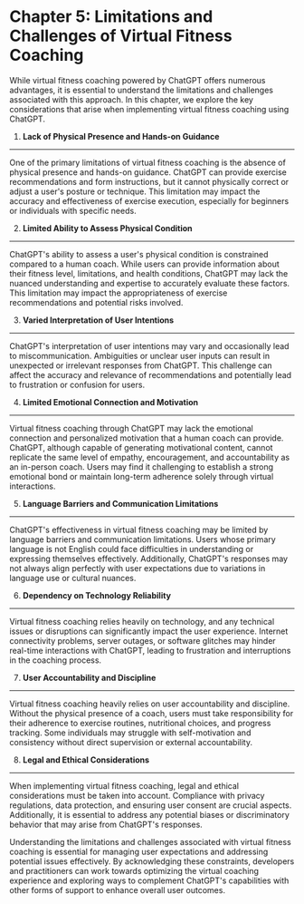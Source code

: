Chapter 5: Limitations and Challenges of Virtual Fitness Coaching
=================================================================

While virtual fitness coaching powered by ChatGPT offers numerous advantages, it is essential to understand the limitations and challenges associated with this approach. In this chapter, we explore the key considerations that arise when implementing virtual fitness coaching using ChatGPT.

1. **Lack of Physical Presence and Hands-on Guidance**
------------------------------------------------------

One of the primary limitations of virtual fitness coaching is the absence of physical presence and hands-on guidance. ChatGPT can provide exercise recommendations and form instructions, but it cannot physically correct or adjust a user's posture or technique. This limitation may impact the accuracy and effectiveness of exercise execution, especially for beginners or individuals with specific needs.

2. **Limited Ability to Assess Physical Condition**
---------------------------------------------------

ChatGPT's ability to assess a user's physical condition is constrained compared to a human coach. While users can provide information about their fitness level, limitations, and health conditions, ChatGPT may lack the nuanced understanding and expertise to accurately evaluate these factors. This limitation may impact the appropriateness of exercise recommendations and potential risks involved.

3. **Varied Interpretation of User Intentions**
-----------------------------------------------

ChatGPT's interpretation of user intentions may vary and occasionally lead to miscommunication. Ambiguities or unclear user inputs can result in unexpected or irrelevant responses from ChatGPT. This challenge can affect the accuracy and relevance of recommendations and potentially lead to frustration or confusion for users.

4. **Limited Emotional Connection and Motivation**
--------------------------------------------------

Virtual fitness coaching through ChatGPT may lack the emotional connection and personalized motivation that a human coach can provide. ChatGPT, although capable of generating motivational content, cannot replicate the same level of empathy, encouragement, and accountability as an in-person coach. Users may find it challenging to establish a strong emotional bond or maintain long-term adherence solely through virtual interactions.

5. **Language Barriers and Communication Limitations**
------------------------------------------------------

ChatGPT's effectiveness in virtual fitness coaching may be limited by language barriers and communication limitations. Users whose primary language is not English could face difficulties in understanding or expressing themselves effectively. Additionally, ChatGPT's responses may not always align perfectly with user expectations due to variations in language use or cultural nuances.

6. **Dependency on Technology Reliability**
-------------------------------------------

Virtual fitness coaching relies heavily on technology, and any technical issues or disruptions can significantly impact the user experience. Internet connectivity problems, server outages, or software glitches may hinder real-time interactions with ChatGPT, leading to frustration and interruptions in the coaching process.

7. **User Accountability and Discipline**
-----------------------------------------

Virtual fitness coaching heavily relies on user accountability and discipline. Without the physical presence of a coach, users must take responsibility for their adherence to exercise routines, nutritional choices, and progress tracking. Some individuals may struggle with self-motivation and consistency without direct supervision or external accountability.

8. **Legal and Ethical Considerations**
---------------------------------------

When implementing virtual fitness coaching, legal and ethical considerations must be taken into account. Compliance with privacy regulations, data protection, and ensuring user consent are crucial aspects. Additionally, it is essential to address any potential biases or discriminatory behavior that may arise from ChatGPT's responses.

Understanding the limitations and challenges associated with virtual fitness coaching is essential for managing user expectations and addressing potential issues effectively. By acknowledging these constraints, developers and practitioners can work towards optimizing the virtual coaching experience and exploring ways to complement ChatGPT's capabilities with other forms of support to enhance overall user outcomes.
